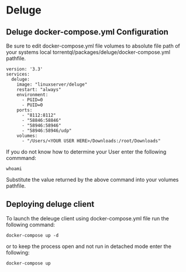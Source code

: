 # Deluge

## Deluge docker-compose.yml Configuration 


Be sure to edit docker-compose.yml file volumes to absolute file path of your systems local torrentql/packages/deluge/docker-compose.yml pathfile.

```
version: '3.3'
services:
  deluge:
    image: "linuxserver/deluge"
    restart: "always"
    environment:
      - PGID=0
      - PUID=0
    ports:
      - "8112:8112"
      - "58846:58846"
      - "58946:58946"
      - "58946:58946/udp"
    volumes:
      - "/Users/<YOUR USER HERE>/Downloads:/root/Downloads"
```

If you do not know how to determine your User enter the following commmand:

```
whoami
```

Substitute the value returned by the above command into your volumes pathfile.

## Deploying deluge client

To launch the deleuge client using docker-compose.yml file run the following command:
```
docker-compose up -d
```
or to keep the process open and not run in detached mode enter the following: 
```
docker-compose up
```

